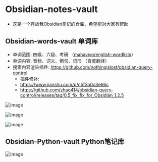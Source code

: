 # Obsidian-notes-vault
- 这是一个存放我Obsidian笔记的仓库，希望能对大家有帮助
## Obsidian-words-vault 单词库

- 单词范围: 四级、六级、考研 （[mahavivo/english-wordlists](https://github.com/mahavivo/english-wordlists)）
- 单词内容: 音标、词义、例句、词形 （百度翻译）
- 搜索内容渲染插件: https://github.com/nothingislost/obsidian-query-control
  - 插件修补:
  - https://www.jianshu.com/p/c5f3a0c3e66c
  - https://github.com/zhao414/obsidian-query-control/releases/tag/0.5_fix_fix_for_Obsidian_1.2.5

![image](https://github.com/insile/Obsidian-words-vault/assets/39241051/187d2a38-7af7-41dd-afbb-c740b5d62273)

![image](https://github.com/insile/Obsidian-words-vault/assets/39241051/885e77f1-4519-4d2f-a1d2-e7ffaac445d0)

![image](https://github.com/insile/Obsidian-words-vault/assets/39241051/b62cf6d3-34ce-494b-9390-45b8b7be4ff1)

## Obsidian-Python-vault Python笔记库
![image](https://github.com/insile/Obsidian-notes-vault/assets/39241051/d5bb8129-b52e-416a-b7c3-ca82e34a9d90)
